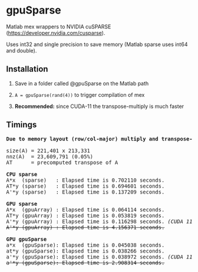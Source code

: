 # gpuSparse

Matlab mex wrappers to NVIDIA cuSPARSE (https://developer.nvidia.com/cusparse).


Uses int32 and single precision to save memory (Matlab sparse uses int64 and double).


## Installation


1. Save in a folder called @gpuSparse on the Matlab path

2. ```A = gpuSparse(rand(4))``` to trigger compilation of mex

3. <b>Recommended:</b> since CUDA-11 the transpose-multiply is much faster


## Timings
<pre>
<b>Due to memory layout (row/col-major) multiply and transpose-multiply differ in performance.</b>

size(A) = 221,401 x 213,331
nnz(A)  = 23,609,791 (0.05%)
AT      = precomputed transpose of A

<b>CPU sparse</b>
A*x  (sparse)   : Elapsed time is 0.702110 seconds.
AT*y (sparse)   : Elapsed time is 0.694601 seconds.
A'*y (sparse)   : Elapsed time is 0.137209 seconds.

<b>GPU sparse</b>
A*x  (gpuArray) : Elapsed time is 0.064114 seconds.
AT*y (gpuArray) : Elapsed time is 0.053819 seconds.
A'*y (gpuArray) : Elapsed time is 0.116298 seconds. <i>(CUDA 11)</i>
<s>A'*y (gpuArray) : Elapsed time is 4.156371 seconds.</s>

<b>GPU gpuSparse</b>
a*x  (gpuSparse): Elapsed time is 0.045038 seconds.
at*y (gpuSparse): Elapsed time is 0.038266 seconds.
a'*y (gpuSparse): Elapsed time is 0.038972 seconds. <i>(CUDA 11)</i>
<s>a'*y (gpuSparse): Elapsed time is 2.908314 seconds.</s>
</pre>
